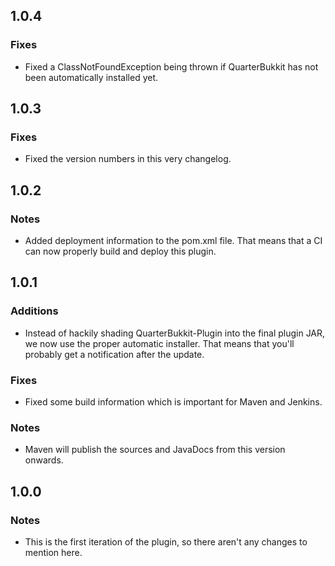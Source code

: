 1.0.4
-----

### Fixes
* Fixed a ClassNotFoundException being thrown if QuarterBukkit has not been automatically installed yet.

1.0.3
-----

### Fixes
* Fixed the version numbers in this very changelog.

1.0.2
-----

### Notes
* Added deployment information to the pom.xml file. That means that a CI can now properly build and deploy this plugin.

1.0.1
-----

### Additions
* Instead of hackily shading QuarterBukkit-Plugin into the final plugin JAR, we now use the proper automatic installer. That means that you'll probably get a notification after the update.

### Fixes
* Fixed some build information which is important for Maven and Jenkins.

### Notes
* Maven will publish the sources and JavaDocs from this version onwards.

1.0.0
-----

### Notes
* This is the first iteration of the plugin, so there aren't any changes to mention here.
